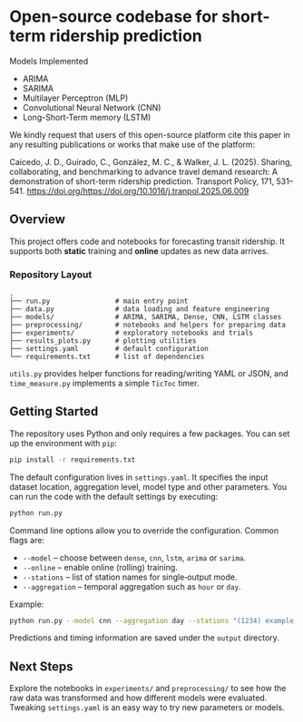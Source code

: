 # Open-source codebase for short-term ridership prediction

Models Implemented

- ARIMA
- SARIMA
- Multilayer Perceptron (MLP)
- Convolutional Neural Network (CNN)
- Long-Short-Term memory (LSTM)

We kindly request that users of this open-source platform cite this paper in any resulting publications or works that make use of the platform: 

Caicedo, J. D., Guirado, C., González, M. C., & Walker, J. L. (2025). Sharing, collaborating, and benchmarking to advance travel demand research: A demonstration of short-term ridership prediction. Transport Policy, 171, 531–541. https://doi.org/https://doi.org/10.1016/j.tranpol.2025.06.009

## Overview

This project offers code and notebooks for forecasting transit ridership. It supports both **static** training and **online** updates as new data arrives.

### Repository Layout

```
.
├── run.py                # main entry point
├── data.py               # data loading and feature engineering
├── models/               # ARIMA, SARIMA, Dense, CNN, LSTM classes
├── preprocessing/        # notebooks and helpers for preparing data
├── experiments/          # exploratory notebooks and trials
├── results_plots.py      # plotting utilities
├── settings.yaml         # default configuration
└── requirements.txt      # list of dependencies
```

`utils.py` provides helper functions for reading/writing YAML or JSON, and `time_measure.py` implements a simple `TicToc` timer.

## Getting Started

The repository uses Python and only requires a few packages.  You can set up the
environment with `pip`:

```bash
pip install -r requirements.txt
```

The default configuration lives in `settings.yaml`.  It specifies the input
dataset location, aggregation level, model type and other parameters.  You can
run the code with the default settings by executing:

```bash
python run.py
```

Command line options allow you to override the configuration.  Common flags are:

* `--model` – choose between `dense`, `cnn`, `lstm`, `arima` or `sarima`.
* `--online` – enable online (rolling) training.
* `--stations` – list of station names for single‑output mode.
* `--aggregation` – temporal aggregation such as `hour` or `day`.

Example:

```bash
python run.py --model cnn --aggregation day --stations "(1234) example station"
```

Predictions and timing information are saved under the `output` directory.

## Next Steps

Explore the notebooks in `experiments/` and `preprocessing/` to see how the raw data was transformed and how different models were evaluated. Tweaking `settings.yaml` is an easy way to try new parameters or models.

